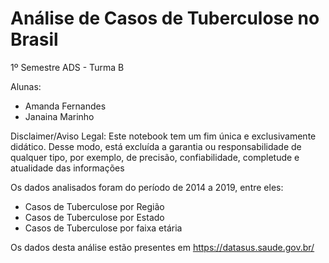 # Análise de Casos de Tuberculose no Brasil #

1º Semestre ADS - Turma B

Alunas: 
- Amanda Fernandes
- Janaina Marinho


Disclaimer/Aviso Legal: Este notebook tem um fim única e exclusivamente didático. 
Desse modo, está excluída a garantia ou responsabilidade de qualquer tipo, por exemplo, de precisão, confiabilidade, completude e atualidade das informações

Os dados analisados foram do período de 2014 a 2019, entre eles:

- Casos de Tuberculose por Região
- Casos de Tuberculose por Estado
- Casos de Tuberculose por faixa etária

Os dados desta análise estão presentes em https://datasus.saude.gov.br/





